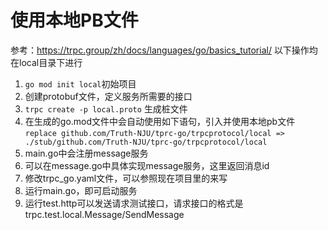 # 使用本地PB文件
参考：https://trpc.group/zh/docs/languages/go/basics_tutorial/
以下操作均在local目录下进行
1. `go mod init local`初始项目
2. 创建protobuf文件，定义服务所需要的接口
3. `trpc create -p local.proto` 生成桩文件
4. 在生成的go.mod文件中会自动使用如下语句，引入并使用本地pb文件
`replace github.com/Truth-NJU/tprc-go/trpcprotocol/local => ./stub/github.com/Truth-NJU/tprc-go/trpcprotocol/local`
5. main.go中会注册message服务
6. 可以在message.go中具体实现message服务，这里返回消息id
7. 修改trpc_go.yaml文件，可以参照现在项目里的来写 
8. 运行main.go，即可启动服务
9. 运行test.http可以发送请求测试接口，请求接口的格式是trpc.test.local.Message/SendMessage